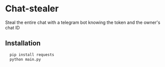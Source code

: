 # Chat-stealer
Steal the entire chat with a telegram bot knowing the token and the owner's chat ID
## Installation

```bash
  pip install requests
  python main.py
```
